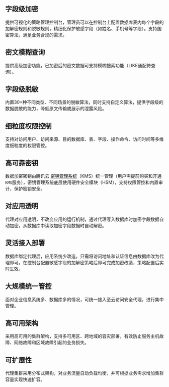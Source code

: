 ## 字段级加密
提供可视化的策略管理控制台，管理员可以在控制台上配置数据库表内每个字段的加解密规则和脱敏规则，精细化保护敏感字段（如姓名、手机号等字段）。支持国密算法，满足业务合规的需求。
## 密文模糊查询
提供高级加密功能，已加密后的密文数据可支持模糊搜索功能（LIKE通配符查询）。
## 字段级脱敏
内置30+种不同类型、不同场景的脱敏算法，同时支持自定义算法，提供字段级的数据脱敏的能力，降低原文传输或展示的泄露风险。
## 细粒度权限控制
支持对访问用户、访问来源、目的数据库、表、字段、操作命令、访问时间等多维度细粒度的权限管控。
## 高可靠密钥
数据加密密钥由腾讯云 [密钥管理系统](https://cloud.tencent.com/product/kms)（KMS）统一管理（用户需提前购买和开通`KMS`服务），密钥管理系统底层使用硬件安全模块（HSM），支持权限管控和内置审计，保护密钥安全。
## 对应用透明
代理对应用透明，不改变应用的运行机制，通过代理写入数据库时加密字段数据自动加密，从数据库中读取加密字段数据时自动解密。
## 灵活接入部署
数据库绑定代理后，应用系统少改造，只需将访问地址和认证信息由数据库改为代理即可。在控制台配置敏感字段的加解密策略后即可完成加密改造，策略配置后实时生效。
## 大规模统一管控
面对企业信息系统多、数据库多的情况，可统一接入至云访问安全代理，进行集中管理。
## 高可用架构
采用高可用的集群架构，支持多可用区、跨地域的容灾部署，有效防止服务主机故障、网络故障和区域故障引起的业务损失。
## 可扩展性
代理集群采用分布式架构，对业务流量自动负载均衡，并可根据业务需求增加集群容量实现快速扩容。
